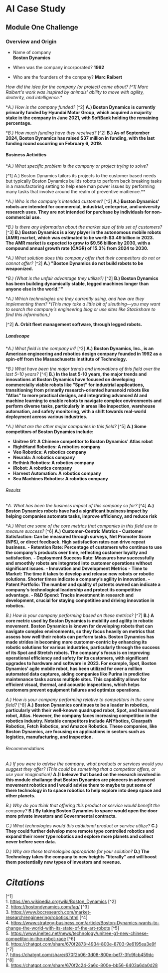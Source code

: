 # AI Case Study
## Module One Challenge

### Overview and Origin

* Name of company  
   **Boston Dynamics** 

* When was the company incorporated?
        **1992** 

* Who are the founders of the company?
        **Marc Raibert**  

**How did the idea for the company (or project) come about?*
[^1] Marc Raibert's work was inspired by animals' ability to move with agility, dexterity, and intelligence.** 

**A.) How is the company funded?* 
    [^2] **A.) Boston Dynamics is currently primarily funded by Hyundai Motor Group, which acquired a majority stake in the company in June 2021, with SoftBank holding the remaining percentage.**

**B.) How much funding have they received?*
    [^2] **B.) As of September 2024, Boston Dynamics has raised $37 million in funding, with the last funding round occurring on February 6, 2019.** 


#### Business Activities

**A.) What specific problem is the company or project trying to solve?*
 
 [^1] A.) Boston Dynamics tailors its projects to the customer based needs but typically Boston Dynamics builds robots to perform back breaking tasks in a manufactoring setting to help ease man power issues by performing many tasks that involve around the realm of preventive maitience.**  

**A.) Who is the company's intended customer?* 
    [^3] **A.) Boston Dynamics' robots are intended for commercial, industrial, enterprise, and university research uses. They are not intended for purchase by individuals for non-commercial use.**

**B.) Is there any information about the market size of this set of customers?*
    [^3] **B.) Boston Dynamics is a key player in the autonomous mobile robots (AMR) market, which was estimated to be worth $3.49 billion in 2023. The AMR market is expected to grow to $9.56 billion by 2030, with a compound annual growth rate (CAGR) of 15.3% from 2024 to 2030.**

**A.) What solution does this company offer that their competitors do not or cannot offer?* 
    [^2] **A.) "Boston Dynamics do not build robots to be weaponized.** 

**B.) (What is the unfair advantage they utilize?)*
    [^2] **B.) Boston Dynamics has been building dynamically stable, legged machines longer than anyone else in the world.""**  

**A.) Which technologies are they currently using, and how are they implementing them?* **(This may take a little bit of sleuthing&mdash;you may want to search the company’s engineering blog or use sites like Stackshare to find this information.)* 

[^2] **A. Orbit fleet management software, through legged robots.**

##### Landscape

**A.) What field is the company in?* 
    [^2] **A.) Boston Dynamics, Inc., is an American engineering and robotics design company founded in 1992 as a spin-off from the Massachusetts Institute of Technology.**

**B.) What have been the major trends and innovations of this field over the last 5&ndash;10 years?* 
    [^4] **B.) In the last 5-10 years, the major trends and innovations at Boston Dynamics have focused on developing commercially viable robots like "Spot" for industrial applications, transitioning from primarily research-oriented humanoid robots like "Atlas" to more practical designs, and integrating advanced AI and machine learning to enable robots to navigate complex environments and perform diverse tasks, particularly in areas like inspection, warehouse automation, and safety monitoring, with a shift towards real-world deployment across various industries.** 
 
**A.) What are the other major companies in this field?* 
    [^5] **A.) Some competitors of Boston Dynamics include:** 
- **Unitree G1: A Chinese competitor to Boston Dynamics' Atlas robot** 
- **RightHand Robotics: A robotics company** 
- **Veo Robotics: A robotics company** 
- **Neurala: A robotics company** 
- **Rethink Robotics: A robotics company** 
- **iRobot: A robotics company** 
- **Harvest Automation: A robotics company** 
- **Sea Machines Robotics: A robotics company**

###### Results

**A.  What has been the business impact of this company so far?*
    [^4] **A.) Boston Dynamics robots have had a significant business impact by helping companies automate tasks, improve efficiency, and reduce risk** 

**A.) What are some of the core metrics that companies in this field use to measure success?*
    [^6] **A.) Customer-Centric Metrics**
**- Customer Satisfaction: Can be measured through surveys, Net Promoter Score (NPS), or direct feedback. High satisfaction rates can drive repeat business.**
**- Retention Rate: Percentage of customers who continue to use the company’s products over time, reflecting customer loyalty and satisfaction.**
**- Deployment Success Rate: Measures how successfully and smoothly robots are integrated into customer operations without significant issues.**
**- Innovation and Development Metrics**
**- Time to Market: The time it takes to develop and release new robots or robotic solutions. Shorter times indicate a company’s agility in innovation.**
**- Patent Portfolio: The number and quality of patents owned can indicate a company's technological leadership and protect its competitive advantage.**
**- R&D Spend: Tracks investment in research and development, crucial for staying competitive and driving innovation in robotics.**  

*B.) How is your company performing based on these metrics?* 
    [^7] **B.) A core metric used by Boston Dynamics is mobility and agility in robotic movement. Boston Dynamics is known for developing robots that can navigate complex environments, so they focus heavily on metrics that assess how well their robots can perform tasks. Boston Dynamics has made strides in becoming more customer-centric by enhancing its robotic solutions for various industries, particularly through the success of its Spot and Stretch robots. The company's focus is on improving operational efficiency and safety for its customers, with significant upgrades to hardware and software in 2023. For example, Spot, Boston Dynamics' agile mobile robot, has been utilized for over a million automated data captures, aiding companies like Purina in predictive maintenance tasks across multiple sites. This capability allows for efficient visual, thermal, and acoustic inspections, which helps customers prevent equipment failures and optimize operations.**

*A.) How is your company performing relative to competitors in the same field?*
    [^8] **A.) Boston Dynamics continues to be a leader in robotics, particularly with their well-known quadruped robot, Spot, and humanoid robot, Atlas. However, the company faces increasing competition in the robotics industry. Notable competitors include ANYbotics, Clearpath Robotics, Fetch Robotics, and Amazon Robotics. These companies, like Boston Dynamics, are focusing on applications in sectors such as logistics, manufacturing, and inspection.**

###### Recommendations

*A.) If you were to advise the company, what products or services would you suggest they offer? (This could be something that a competitor offers, or use your imagination!)*
    **A.)I beleave that based on the research involved in this module challange that Boston Dynamics are pioneers in advanced movement robotics and I would advise them to maybe to put some of there technology in to space robotics to help explore into deep space and other planets.** 

*B.) Why do you think that offering this product or service would benefit the company?*
    **B.) By taking Boston Dynamics to space would open the door more private investors and Governmental contracts.**  

*C.) What technologies would this additional product or service utilize?*
    **C.) They could further delvelop more remote type controlled robotics and expand their rover type robotics and explore more planets and collect never before seen data.** 

*D.)  Why are these technologies appropriate for your solution?*
    **D.) The Technology takes the company to new heights "literally" and will boost them poetentially new types of investors and revenue.** 

 # ***Citations***

[^1]    
    1. https://en.wikipedia.org/wiki/Boston_Dynamics
[^2]    
    2. https://bostondynamics.com/faq/
[^3]    
    3. https://www.bccresearch.com/market-research/engineering/robotics.html 
[^4]    
    4. https://www.strategy-business.com/article/Boston-Dynamics-wants-to-change-the-world-with-its-state-of-the-art-robots
[^5]    
    5. https://www.ineltec.net/news/technology/unitree-g1-new-chinese-competitor-in-the-robot-race
[^6]    
    6. https://chatgpt.com/share/670f2873-4934-800e-8703-9e6195ea3e9f
[^7]    
    7. https://chatgpt.com/share/670f2b06-3d08-800e-bef7-3fc9fcb459dc
[^8]    
    8. https://chatgpt.com/share/670f2c24-2a6c-800e-bb56-6403a6da0d28